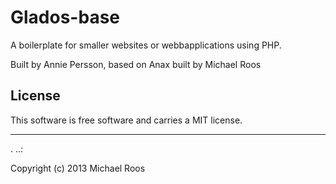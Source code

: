 Glados-base
==================
 
A boilerplate for smaller websites or webbapplications using PHP.
 
Built by Annie Persson, based on Anax built by Michael Roos
 
License 
------------------
 
This software is free software and carries a MIT license.
 
 
------------------
 .
..:
 
Copyright (c) 2013 Michael Roos
